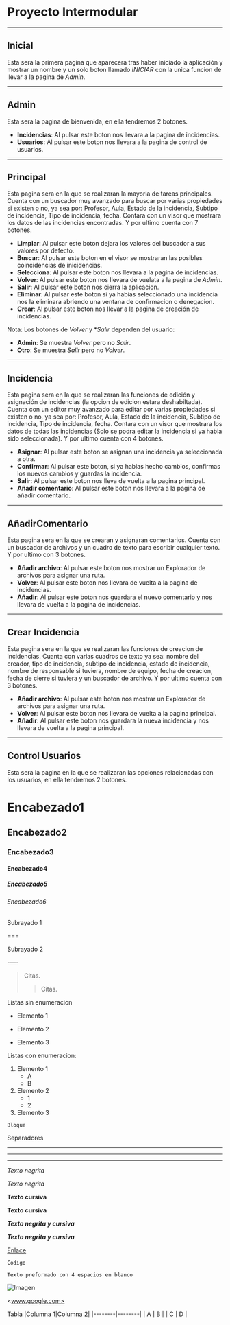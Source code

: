 # Proyecto Intermodular
___
## Inicial
Esta sera la primera pagina que aparecera tras haber iniciado la aplicación y mostrar un nombre y un solo boton llamado *INICIAR* con la unica funcion de llevar a la pagina de *Admin*.
___
## Admin
Esta sera la pagina de bienvenida, en ella tendremos 2 botones.

- **Incidencias**: Al pulsar este boton nos llevara a la pagina de incidencias.
- **Usuarios**: Al pulsar este boton nos llevara a la pagina de control de usuarios.
___
## Principal
Esta pagina sera en la que se realizaran la mayoria de tareas principales. Cuenta con un buscador muy avanzado para buscar por varias propiedades si existen o no, ya sea por: Profesor, Aula, Estado de la incidencia, Subtipo de incidencia, Tipo de incidencia, fecha. Contara con un visor que mostrara los datos de las incidencias encontradas. Y por ultimo cuenta con 7 botones.	

- **Limpiar**: Al pulsar este boton dejara los valores del buscador a sus valores por defecto.
- **Buscar**: Al pulsar este boton en el visor se mostraran las posibles coincidencias de inicidencias.
- **Selecciona**: Al pulsar este boton nos llevara a la pagina de incidencias.
- **Volver**: Al pulsar este boton nos llevara de vuelata a la pagina de *Admin*.
- **Salir**: Al pulsar este boton nos cierra la aplicacion.
- **Eliminar**: Al pulsar este boton si ya habias seleccionado una incidencia nos la eliminara abriendo una ventana de confirmacion o denegacion. 
- **Crear**: Al pulsar este boton nos llevar a la pagina de creación de incidencias.


Nota: Los botones de *Volver* y **Salir* dependen del usuario:
- **Admin**: Se muestra *Volver* pero no *Salir*.
- **Otro**: Se muestra *Salir* pero no *Volver*.
___
## Incidencia
Esta pagina sera en la que se realizaran las funciones de edición y asignación de incidencias (la opcion de edicion estara deshabiltada). Cuenta con un editor muy avanzado para editar por varias propiedades si existen o no, ya sea por: Profesor, Aula, Estado de la incidencia, Subtipo de incidencia, Tipo de incidencia, fecha. Contara con un visor que mostrara los datos de todas las incidencias (Solo se podra editar la incidencia si ya habia sido seleccionada). Y por ultimo cuenta con 4 botones. 	

- **Asignar**: Al pulsar este boton se asignan una incidencia ya seleccionada a otra.
- **Confirmar**: Al pulsar este boton, si ya habias hecho cambios, confirmas los nuevos cambios y guardas la incidencia.
- **Salir**: Al pulsar este boton nos lleva de vuelta a la pagina principal.
- **Añadir comentario**: Al pulsar este boton nos llevara a la pagina de añadir comentario.
___
## AñadirComentario
Esta pagina sera en la que se crearan y asignaran comentarios. Cuenta con un buscador de archivos y un cuadro de texto para escribir cualquier texto. Y por ultimo con 3 botones.

- **Añadir archivo**: Al pulsar este boton nos mostrar un Explorador de archivos para asignar una ruta.
- **Volver**: Al pulsar este boton nos llevara de vuelta a la pagina de incidencias.
- **Añadir**: Al pulsar este boton nos guardara el nuevo comentario y nos llevara de vuelta a la pagina de incidencias.
___
## Crear Incidencia
Esta pagina sera en la que se realizaran las funciones de creacion de incidencias. Cuanta con varias cuadros de texto ya sea: nombre del creador, tipo de incidencia, subtipo de incidencia, estado de incidencia, nombre de responsable si tuviera, nombre de equipo, fecha de creacion, fecha de cierre si tuviera y un buscador de archivo. Y por ultimo cuenta con 3 botones.

- **Añadir archivo**: Al pulsar este boton nos mostrar un Explorador de archivos para asignar una ruta.
- **Volver**: Al pulsar este boton nos llevara de vuelta a la pagina principal.
- **Añadir**: Al pulsar este boton nos guardara la nueva incidencia y nos llevara de vuelta a la pagina principal.
___
## Control Usuarios
Esta sera la pagina en la que se realizaran las opciones relacionadas con los usuarios, en ella tendremos 2 botones.



# Encabezado1
## Encabezado2
### Encabezado3
#### Encabezado4
##### Encabezado5
###### Encabezado6

Subrayado 1

===

Subrayado 2

-—-

> Citas. 
>> Citas.

Listas sin enumeracion
* Elemento 1
- Elemento 2
+ Elemento 3

Listas con enumeracion:
1. Elemento 1
	- A
	- B
2. Elemento 2
	+ 1
	+ 2
3. Elemento 3

~~~
Bloque
~~~

Separadores

***
---
___

*Texto negrita*

_Texto negrita_

**Texto cursiva**

__Texto cursiva__

***Texto negrita y cursiva***

___Texto negrita y cursiva___

[Enlace](www.google.com)

`Codigo`

    Texto preformado con 4 espacios en blanco
	
![Imagen](ruta)

<www.google.com>

Tabla
|Columna 1|Columna 2|
|--------|--------|
|    A    |    B    |
|    C    |    D    |
